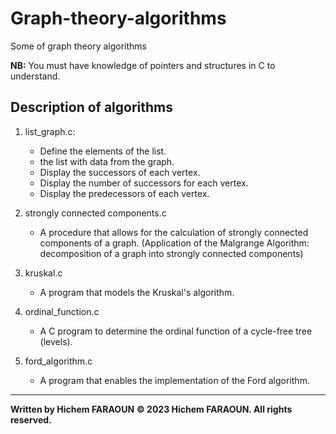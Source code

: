 # Graph-theory-algorithms

Some of graph theory algorithms

**NB:** You must have knowledge of pointers and structures in C to understand.

## Description of algorithms

  1. list_graph.c:
      * Define the elements of the list.
      * the list with data from the graph.
      * Display the successors of each vertex.
      * Display the number of successors for each vertex.
      * Display the predecessors of each vertex.
  
  2. strongly connected components.c
      * A procedure that allows for the calculation of strongly connected components of a graph. (Application of the Malgrange Algorithm: decomposition of a  graph into strongly connected components)  
  
  3. kruskal.c
      * A program that models the Kruskal's algorithm.  
  
  4. ordinal_function.c
      * A C program to determine the ordinal function of a cycle-free tree (levels).
  
  5. ford_algorithm.c
      * A program that enables the implementation of the Ford algorithm.

---

**Written by Hichem FARAOUN**
**© 2023 Hichem FARAOUN. All rights reserved.**
